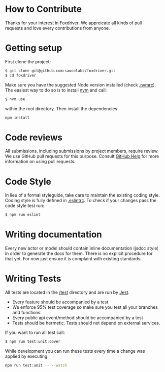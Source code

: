 How to Contribute
=================

Thanks for your interest in Foxdriver. We appreicate all kinds of pull requests and love every contributions from anyone.

# Getting setup

First clone the project:

```sh
$ git clone git@github.com:saucelabs/foxdriver.git
$ cd foxdriver
```

Make sure you have the suggested Node version installed (check [.nvmrc](/.nvmrc)). The easiest way to do so is to install [nvm](https://github.com/creationix/nvm) and call:

```sh
$ nvm use
```

within the root directory. Then install the dependencies:

```sh
npm install
```

# Code reviews

All submissions, including submissions by project members, require review. We use GitHub pull requests for this purpose. Consult [GitHub Help](https://help.github.com/articles/about-pull-requests/) for more information on using pull requests.

# Code Style

In lieu of a formal styleguide, take care to maintain the existing coding style. Coding style is fully defined in [.eslintrc](/.eslintrc). To check if your changes pass the code style test run:

```sh
$ npm run eslint
```

# Writing documentation

Every new actor or model should contain inline documentation (jsdoc style) in order to generate the docs for them. There is no explicit procedure for that yet. For now just ensure it is complaint with existing standards.

# Writing Tests

All tests are located in the [/test](/test) directory and are run by [Jest](https://facebook.github.io/jest/).

- Every feature should be accompanied by a test
- We enforce 95% test coverage so make sure you test all your branches and functions
- Every public api event/method should be accompanied by a test
- Tests should be hermetic. Tests should not depend on external services.

If you want to run all test call:

```sh
$ npm run test:unit:cover
```

While development you can run these tests every time a change was applied by executing:

```sh
npm run test:unit -- --watch
```

